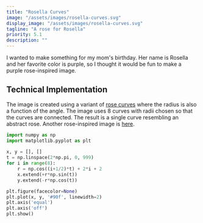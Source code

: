 ```yaml
---
title: "Rosella Curves"
image: "/assets/images/rosella-curves.svg"
display_image: "/assets/images/rosella-curves.svg"
tagline: "A rose for Rosella"
priority: 5.1
description: ""
---
```


I wanted to make something for my mom's birthday. Her name is Rosella and her favorite color is purple, so I thought it would be fun to make a purple rose-inspired image. 

## Technical Implementation
The image is created using a variant of <a href="https://en.wikipedia.org/wiki/Rose_(mathematics)" target="_blank">rose curves</a> where the radius is also a function of the angle. The image uses 8 curves with radii chosen so that the curves are connected. The result is a single curve resembling an abstract rose. Another rose-inspired image is [here](https://mattmotoki.github.io/art/planet-rosella.html).

```python
import numpy as np
import matplotlib.pyplot as plt
    
x, y = [], []
t = np.linspace(2*np.pi, 0, 999)
for i in range(8):
    r = np.cos((i+1/2)*t) + 2*i + 2
    x.extend(+r*np.sin(t))
    y.extend(-r*np.cos(t))

plt.figure(facecolor=None)    
plt.plot(x, y, '#90f', linewidth=2)
plt.axis('equal')
plt.axis('off')
plt.show()
```
